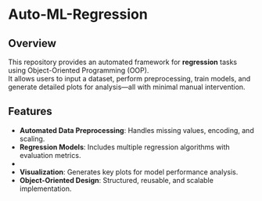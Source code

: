 # Auto-ML-Regression

## Overview  
This repository provides an automated framework for **regression** tasks using Object-Oriented Programming (OOP).  
It allows users to input a dataset, perform preprocessing, train models, and generate detailed plots for analysis—all with minimal manual intervention.

## Features  
- **Automated Data Preprocessing**: Handles missing values, encoding, and scaling.  
- **Regression Models**: Includes multiple regression algorithms with evaluation metrics.
-  
- **Visualization**: Generates key plots for model performance analysis.  
- **Object-Oriented Design**: Structured, reusable, and scalable implementation.

  
